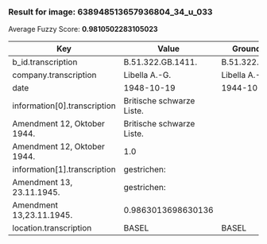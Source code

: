 ### Result for image: 638948513657936804_34_u_033
Average Fuzzy Score: **0.9810502283105023**
<small>

| Key | Value | Ground Truth | Score |
| --- | --- | --- | --- |
| b_id.transcription | B.51.322.GB.1411. | B.51.322.GB.1411. | 1.0 |
| company.transcription | Libella A.-G. | Libella A.-G. | 1.0 |
| date | 1948-10-19 | 1944-10-19 | 0.9 |
| information[0].transcription | Britische schwarze Liste.
Amendment 12, Oktober 1944. | Britische schwarze Liste.
Amendment 12, Oktober 1944. | 1.0 |
| information[1].transcription | gestrichen:
Amendment 13, 23.11.1945. | gestrichen:
Amendment 13,23.11.1945. | 0.9863013698630136 |
| location.transcription | BASEL | BASEL | 1.0 |

</small>
